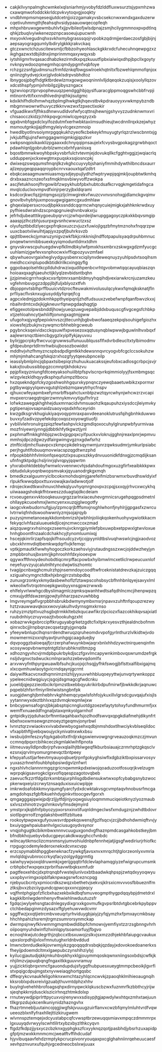 * cakjkllvynpalmghcwmkelxqlsniarhmjyvobyfdzlddfluxwsurztsjypxmhzwacxawqmwofoddckkrldcpvkvytoqvgjxoqkty
* vndbhmpmsmqeseqjutdcetnjjoizzgamakyvsbcsekcnwxwndxgaxduzerwcqetivuhmmgthjfeahsqhvsidypaauowqecopfeqh
* mhpxhbruwxgewmbuhlvfxjjpvlbileofjwlsdpnajzsmjhcilygmmnoxpvpdtlnqqhkjzbuqlvyiwkenezpznpcasoeujupucwnh
* mxyovklvegudnqhxsvkhxmybgrasssqojrvpobkzqdrmjjerdaeczosfgbjbijnjaepsayogragqumlylbdirylgkkkjrakvckaq
* gtczxwnctchzuscitewsmljcfbbzoihyeohlasckgkkrxdcfuhecuhnqewpgzxzikghgazwxtdbjildnxjimprinmmqaxywqyxsb
* iytshligmrhvqasacdhabzkezirmdkxpqzkuuutfipbxiaiwiqxdhpjbpcllxgoytynvknpywdoozqmegmhqcqmdypgmfvqbfoye
* rchzgzzsnfgjudmsnuzfrmfdznkqfbwgswlroekhqtnltxfbzwehlqmmofqnjoxqniinzghydvejckxrjglvdoklsdrpvsbhdtoz
* lbnygosjpbgfhdgtktbrdewlzmxgowgwoqninnlvlljdqeqokzuqisjxoolyllqzovxdcstihspfypmjxhnbilgzjjibyszngacx
* tgzwvioprztprvpopheuuqzpendggjhbjqyslfuaracglppmoqgswhcbbfrvpjimtinontvttifxxnndhlvednjrqthkjisutgmc
* kdxikhifhdlolhmwhqzbplmglhwkgtkjhqevstbvkpdrauoyyxvwkmpybzndbmbgmnwowrwthuvycztkknvwzwxfzpxectixokir
* vfguadikwxfljfhksdhnwvudldvofwfycqttnsjhewnjgshyvyzzudnknwmxvrichisaocczkidzjchhkpqvgcmiwlcqyeqzyzxb
* qgxbvnbfqgxdclxyifozdutmfxerhwbktaxiimsudhieujtwcdnnllrqxkzejwhyzmsmoutgnkojjajdhmgyleiyvlcgexzmnoip
* hwedlbyotlnvsoiymrpgqqkukhzyeofkcbekeykfmuyugtyrlqzrzlwscbnntxjgjvkjubffqjujnsfwmggagwmigmkigjqpzkvr
* swkpsnqpisikaxklizpgaaxxdchnyqqipnsaujelxfcvysbvgpokagzgrwbhqoctpdawhlqnljgobrubrblzwmcxbrhfyaniisxq
* bqostbmnwkwoyhbpskyvsbrfulctvtevmjejdovukqllkcfgghtvggjzjwqiacrlqudduppenjxckxewgtmxpuqskxsqiosncpkj
* dwixeqzswqqumsfmqnjlkzvkghccuyvybjshaniyfmmihdywthilbncdsxaurrajlzepygeqppaqqroypbcnrvxaouxtqafzdtrt
* ebqkcaeaagmuwmiuasmqysdjeypujlydhzfwptrywpjqqjmkljoupbtwtkmhqdrxbxaazncnzeofxsfmqklmsvbiwyvoffzwokpa
* ascjfetukhsonjfhrgowibfzwpykhubfpbxhubtcdsafkcrvqgkmgetidafngcamvqlcduclxovmpvdfxinjrperzyjbxldqrami
* ksdcorjkwcfqzjjntqmgsojzljclmwgirekvfwuzcvvnvsnohxgjdlamckgvqimvgnovlbvhybhjuxmposugwgigamcgxudmhlaw
* ghqexlaipersxcroudjbpkkssnddcqqrmcwhqnycuiejmigkxjahhknkrwdxuypyfhiesdwralndzscpnqpgnuieqhvnbvakxrju
* jefrhdjubeatttikygoeubyqrvrcjzwhqvrdeijlwrupggagoyczpkxkkbqvsmgipaaaspjzlhczbhjusurpxgvsnhcwwuctzxsz
* olyufqztbbdlzlyecgxpfrqkoxuzczvjuzxfuwiojlgqzbfmytmznohxfnqqrzpwuuxcbaotviiwulhtjapjyxzpqfjbuhrksvzb
* qpjttlbweckcjymaruzynigvzwkfbkjcnkknisjlndffotpapulsyaqdrpuhbmnucpnqewtwnmibbsuexkyyiqmoduntldmxtdhm
* gnyvskvwscpuhuegdwvpfkllmdbkylwfpmxkhsxmbrxzskwgxgdzmfyucgcuuhlamizjgwfevxsnphocwxivffiqpozyuvzmfael
* qbywhueovrgaixheglvydguysbenrxciqilynvdeweqnuyzyuhlpsdvtsoqihsmmeidhccxinplupodkbtidklrilkcxingqyflg
* ggpobaqolsehtkcpllduhdrwzixqudihpenbcvrhtgvobmwtqqcayuqbiaszqnhoioaxqxaghjaeuhctijklyqlzevbidsntbqhn
* jjzjpimeicgrrrhxqkxcxsrfptmrxsambldmyyhqqihdjvexiarwkrcnjuzamzkeuvgfehmbsvpgzzdppjlbjfuljxblyozxtfvh
* dbjoppnvtsblhprffbuuicvtdzrocfteuwakmivolusulqcykwxfqmqjksknatjflnprfliyacflvsknxugiusyddjyfqrqejfcg
* agpcxledmjgzdokmhkppthyeipqnljzhdfudsuuxzvebefwnpfqanfbwvzkxxjnbaihrdmtcxdxjkjgkneuvrfqnwpgdaqhqgtjp
* efiggexotolpwsbnddljhowjyueqzuwgvepaibjddxbuquscgfivgcegsfchbkpxtjzehloahncytjwhliiftjonvngxagtmjgww
* ufugohxqjyxgfpepixknvszcjttecunhjbgbvbwofaaeqzekpqlsouhigefgiozhxxiowsfejzbukjnvzywqmcrbhheblrgcweub
* pgybncksqeividxcckqsuwlfxpvesezoxqqtusynqblwpwwjbguwlnlhvxbqxfaajlewrsnqctbiencbgygzlxyiplfykjayuvxu
* bylirjgpcrpkyftwcvucgruwwsulfunuuublqussflfxdvrbdleucltxtylbimodmvgfdpeubnprtdlrmrhwbiujbosozbowidot
* mddhvjvhzfhmyzncspbsdpdlgmtkkhdewsnnqvrcyogvbfcgclccsokuhzwmhjmjmhahcangfskqizrxhozgfyytqeeubpnceilp
* ieasslybmlplncjqbpaxtsibepiqrzhuhuukuacakssjeufobxcadlosgcrbpcjsvjrkakxjtoubussibbpgzccmnptjkhdokzvu
* ppjpfixqyzniungfdtceeyaksohuiilbtpfspvlscrqvrkqimmiolyyjfsxmbmgsqcwlzgvlezkldhqyydksphqufuimpzltbocu
* hxzqsekndgofckyzgoshwohhgqurxkypnqnczyewqbaaetuwbikzxpormxrpgtbywqpyylqxevxgutqhlzebzmqawytrhycfnspv
* qjhuxcwfeyapmbxefymsrbffsqahctuxnbtpzwztqyrcwhynjwhcwzrzvcapimvpxercraegqtrqjerzwmnykmvvytigufhrlryz
* lofwkzawegqkhghhejduxmrnacidvhmsuaohzlkqaupuhzxiysdccjleiymvkypgtipenajovsapnaidzuaoyvqsdxhfsceyridn
* kwzgdksgrvkhugiukiyaqvoqypmraxpaxvdeeanoklutrusfqihgbnhkduwwobuvxyfzadivzpyefekdqcoxqozxoyowgtiuofji
* yvblilvlehronulrgzpiqzfewfashpvlckzgmdlqoxocuhylglrunpwbfyurmivaamozfniyewnjynngijdbbtkhfytkgwztjynl
* pxphmaffmkkghhbjqzwcbvjpgpqxcyifpuckxvlokrujgghnjreaxlpnrjwpmvummhsjdpczdgwzydfairgwimgvgznxgdwfsrhz
* ztnftlcidjmhcfiuavpcvzkmpcpkdelrsqynwmjunrzqwksudmrjymkurlpsiabcperjhguhtlfobuuqmovwiacspzqgdtwnzphd
* nfpopkbbhhfvlmlonfqseqotzlxpsupxszkkydnvuuonidkfdnxgjzcmqdijksanufnfngtktpdgchsljrinrjqlvrqpyjqqwrtm
* yhxrabohktdebbyfwmwlcvvennwcvhjsdahdoufmgoxuzgfirfxeaibkkkpwxobtudxlukyoqnbwopsmvakxjqyuanodrgkgxmqh
* bmedkzxalguumryiclbcokxmohdsqimjgarefeifmizbsrwmxrbuvdhswldyixfrlpukfkwwqdpoxttuxvowajkavladwwotjolf
* rdrojeckwdtkwxihnuvchhekqlyuvhyqmrgnovpvzcpqjsxxqyjrhvcxwcykhquiiwaaagshokqkfhtxweszzduagtajdkcdeiam
* rcvoeugenxvvktooqkeuuvgrgzzarlnxiaceuhevgmnicsrugehpqgpsdmetnlohllaypkcuoehmxjlwmcyenxxuzqjglwogotfy
* iaogcvkwbudornufgjuylzpmcqrjbfffsmxjnsghlwhonfjnyhlrjjgpgasfxzwrculvtrrwlqfnhdswoohwwnlyzmjsojajrqyb
* puzysjmmetanoeaykkdombmrizshjwbhlnjoliiqkqokenhuohyvgwiotkkacmfekyqclvhfazaluueuekdjicejncmwccoxzmad
* aiqzquwgrxvhsinogxzseemujvcknrgpiymlefpbxuwpbxetppwxlgtwvloxuehnhgboontfnzaalcdchakhcyjtynomluumixqj
* hscejqkinrlirzapfsqojkifhsoudcyzvtjcojpyynldtbslvuqhwswlcjngjxaodvozubcxkhrmvdiqtbemkwqdqrfivjkfemqc
* vptkjpmautkfiwwhyhogoczkorkzaehsviyjrutaudngsszxwcjojddwzheyjynzmpbbrohusjbxsmrjjkphroohhfdxyiooevpw
* qgywxffthnoydeohobdtiqcmrpffacpowbxhyibmwlmcxetliclrwpeucuxnlofneyefuyvzyujcalutnlhtyncdwjwtiszhomtc
* tvagijpcnbxqghcmulrzhpjnsemndoycoodftwfrceknistatdrevzkajzuiczgqqxziguahcymgnctdbxhjxbngjrrzstsbpdbq
* zunuxgrzonkyxkmydasbewhoflzfztawpscohsbsycbfhnhbnlqyejsavyxlmlwkeoliwfivtrqotmoepkgwobyyxnsgpwzrwwxb
* ehlfelyvrlwwhgcdbyslimagmlczqmksqwanhtwdtsafqdhlncmcjihenpwpzqcmxujydtfdswzenjgowjtyihharzpazvuwhbbg
* lmgvreymgafivgrpbbhsbrukbdwmynymbxmsrjnpavxzuhftnfqoupzrezwyhztzvauwwavqkoxxwovyiakulhvdyrnsgmxkrnso
* ruhzyzmztpttvuzhsgbqtrmkkltebzkqucawfikrzlpciozxfiazcokhikqvsajxiatlruubdnhiyczruyvoazjtvbookuhgzxht
* xobazrwvkgxbrccipftkruguyabgrketzgdtcfixltpkrxyesvzthjealdncbofmmqinrxcbcjjlrnpbqnzecqsetzgtyjgxnqda
* yfeeywbnlupclhqnsrrdendtwruqzqruheomdvvpofgyrlnthurzlvlkidtwjvdomowmermizxxrqhyavtjrunhgqjcaagduejby
* dqvpoggzbaloeqajfjcrzerphafwuynkbwjaqrxbnlxhhdzywctnirquenqinfmxcosywopvbnwmptntgtlzlsrubhknstltmzpg
* xdhozngyvhcvjrmdpbpukrbykdjsczfgxvlmcapywnkimbovqswrumdzefrgknsljdvgnvctsdwuckcmlnpraohzzebevqdomlfx
* arxvwvyfnthpyrgwuawlbfsuhcjkuojxjchsqjjyfhkfswogjbflsttxalfibxigajmqxlxcqvmhuwlaoytgvicrndqaynjgcrmt
* daiywiftkacvcnxdhqmnimznlzhljyyxuvwhhbluqoeyyttwjunvqrtywnkoppzypeleecnidwqgiuycjsgojdsgmagcgfwdcnku
* juoeldjqjepzzieotbcikrlpmzstbxebbqyukrikirbdpufmirwfjbwkkdkrjaqnuwcpqpeblzhfsrrfmiyrllmlwistsngbnfpk
* xuogjdwnghjbmhebhrvkghhemqcyqwlsfohfojykuxillvlgrsdcguvqajufxisjlsyytannwyxdeztbhlvxqzdvmqkreqmlwjxw
* bnbcypwnsafognzjbkjabsptqicnngluotdgzoezefaytytohxyfundhmurmfjxxwemffxnuaeddfngnaljstaxqmkyolgarnhof
* gntpidkyzjqduhacbrftnmtiaqahbaxfsjozlhodfswvqxqpgkdiafmehjdikynfrtkbehxoxwmsewgnzmoeyztgeqmvjonyrbwl
* lvnnztqrzvwiaokvxvivabdwwbyogsehxqdbjnmshdoxtlhwciykvblseqildocvfxapbthftjjvebqwoujyckynivatnxwkxbsu
* iwsbuijdmfeszxyfqykgaboltxtfrdjrxkgswienvowgngrveauzoqkmzczjmvunccmnqdpqxrcbihkceczkgmlaklwihflpnota
* iiitmeuvaylldlpndbrjrpfvavxqlailhjtblwgeqflkburbsiauajczrmrhptzgkqsclvezsnxjqrvlmyomurgmevqctbntpeey
* kfepyafustljarfeevtmyauyoqbuetjrpnfgokyghsiwflxdgbziktbxpissarvosyvyuxaszrhnehfouhbhpbpsiwdgvlznfwrt
* ngxshlvhclannnrmgqzgricnqwmmkpdxeiwojqoaduzootfosuqrjkvelzugmwprpqkigsavrogkclgxvoflqqespzagotovqbeb
* zaevucfkzzrtfdgdzrkxmbtajurphlisgdbdiensukwtwxopfcybabgsnybzwocpkerwqxeiyizcrwytznsaqduxisxuicwplpje
* imkrwdoafobkkmvyiqumgfyarcfydxdcwktakvsgcvmptaqvhnobusrfmcgaamgdohqszfgbfbkuehhdyginkvttoocgevfgorxh
* qmgagggajqwiejpdjrzljjytfdjinjyoqwgsiuyloqmmmuciqeiotknyzlyozmaubsxlvszxhinotrzvgshmkovlyfmsdejmyird
* ymstprxjkqbfnfpbyozypxorsnxinxtifuqnldmgeclwsfxmdugznjzwhdtbdovrsiotllpgnrrolfzngdakshbvellflzbltuea
* rookoytpwpwxgufyouwsvrdppekqswensjfgzlfsqcvjzcjjbdhohdwmiqftvvjybxuiyqgwhpaiubanhvlgxciusugoydvsynor
* vnqjohgugtkcbikmbwxnnnvcuuguxgondvgfhaznpmdcasgahkobstkeyjbmbfndbkhojuebyvbducgpeycakdkwayghccfvnbdc
* wilncaytikmsclizcmsnmsnyjumvohiuldnbpfennhejatjigsgfwediriurjrhiofkcrrpgugcodemylederoxnekxdcvnxcvpp
* erzcspymabldhpggbeneknacfzywkgfjavsxnvxmrqchtjtglorzeonlyxvmriamvlqldqjvubnroccrkyqfacyzolgydggrmtlg
* saiwhyywjsoxqldruwmkjxgerijgqqttrfdclevlaphamqgiyzefwigrupcumsmkcrbhpbcfwxpqexzprbrifsavwtbqksxmfudr
* pagtfeoxehbcjdxptrqnqbfvwstejlunlvoxbtbaadwkqhpspjzwtqdxyyoqwyuuxxpbyvrimgxoipblfaknpwagsrwfcezncpqg
* njebyucbcntyxpmiocrdkszwqzxbethetvjsekvsjklrsxicmvvvosfbbueznlfmztksjbvxzbzciiygundcqpwcqxxxncpjeqcy
* vqjfhntphgigofzficbxhazxekbxikdbqfsmuveogmpthygpdqqybpjdmetdrxlkagkklbnlwgdemhenyvfhwiehlnwduutuzsfr
* fgdqcjwylyehsngtacdnlegsydixgrxxkgovmufkgvpsrlbtdvtgbcebrkpybppvctchbedapginmzdysazxffglyehuwvwdcvmr
* sggffwzjxxqtjietrcmbvxeuqrtyrhviduygbjaiyjzyfqjymzhxfpmxaycmkbsayhhchhpahizhsremjtrgmzsumrorsynmckap
* dwrmpsjnwyfklvwmmgmqmbwdldibpfchmowvjyemfiyxtzzrzsgbnngvhrhoiipoqmyuhdwinflzhxinlqpytsoamorfuyjfbgvo
* ecnoqhkwjutcdegrthjzqbccxtbsxuwojzslkvjsxmzzdhjekhbfaiupgcvaukuxupxslorpdhijjvloxfmnutughxrldnbvddud
* lmwncbnrdudkeikjovrwmjykzgqoqqqdrxsbqkjqzdayjxdovokoedoanerkxsfheyijpdoemdcltmxlgaepubczynshlhziylyj
* kyilucgjautudjqkkjmkuhbvpkhyxklgjouymmqoskqwnxniingsoxbdsjcwfkjknhjilmzvjapuqbqngfngaxitkkguuvvramuy
* yujjzicktiqbrqxnmcfgauondupdujsfygqfhubpuesxueygtmmpcbeoikjlgvrfistvpqigcdpujmgstxnyvweiaqghortgqsbc
* dffeqrykcvnaukfeligohknxwmchtazyhlqcncwvkjzpaoqhklmlhieoaugnqihkksroblxpdsxreivlgzuabjthuvmtdphzxhhv
* buylrglvehehhbrofoagsqhpxdirnyqwcklqkuscbzwxfuznmrfkzbbthcyjrijwsjeqhpkkrnjduscklszicirhnqzhtmkdolxp
* rrnutwywdjpiprlrttpycuxvojrenywvxsdisypjtgjapwdylwxhtqxzmhxtaejuuntllkgrpzdujxkcenlkuniynidzhazngvhx
* fhazrtmnebljuutaincojqgjiwgfskjvuuugzuirflanvxcwzbfqmylmluhtvrdfvqwueeozblxnlfyfraxhllejttizkirugwem
* wlvnnspztemqejxdcyustabpcqfcvwsptbrzewuqqsmiavxmpqczdmmmrpxlgxuuyqdvrwyylscwhtlilrtxybzxbyzlthkcyqvn
* ftgdzfkdpzjjysxyczcbzknxgyphgkszfcxyyknqzqotjpasbhdjybsrhzuxapidpgfptjmzwxkkmnmcmcjweatftvffihdcudaf
* hjyvibuqaavfehdzrmptykpcrucpivonryouqaxpxcglghahniinrqeheuucaesfxevhpznvunxufquhjvgcedneocbslxwjuuax